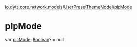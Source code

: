 [io.dyte.core.network.models](../index.md)/[UserPresetThemeModel](index.md)/[pipMode](pip-mode.md)

# pipMode


var [pipMode](pip-mode.md): [Boolean](https://kotlinlang.org/api/latest/jvm/stdlib/kotlin/-boolean/index.html)? = null
